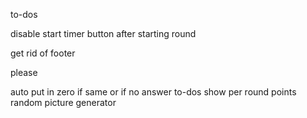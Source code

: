 to-dos

disable start timer button after starting round

get rid of footer

please

auto put in zero
if same or if no answer
to-dos
show per round points
random picture generator
